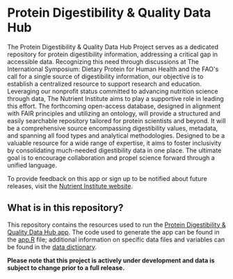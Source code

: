 # Protein Digestibility & Quality Data Hub

The Protein Digestibility & Quality Data Hub Project serves as a dedicated repository for protein digestibility information, addressing a critical gap in accessible data. Recognizing this need through discussions at The International Symposium: Dietary Protein for Human Health and the FAO's call for a single source of digestibility information, our objective is to establish a centralized resource to support research and education. Leveraging our nonprofit status committed to advancing nutrition science through data, The Nutrient Institute aims to play a supportive role in leading this effort. The forthcoming open-access database, designed in alignment with FAIR principles and utilizing an ontology, will provide a structured and easily searchable repository tailored for protein scientists and beyond. It will be a comprehensive source encompassing digestibility values, metadata, and spanning all food types and analytical methodologies. Designed to be a valuable resource for a wide range of expertise, it aims to foster inclusivity by consolidating much-needed digestibility data in one place. The ultimate goal is to encourage collaboration and propel science forward through a unified language.

To provide feedback on this app or sign up to be notified about future releases, visit the [Nutrient Institute website](https://www.nutrientinstitute.org/protein-digestibility-feedback).


## What is in this repository?
This repository contains the resources used to run the [Protein Digestibility & Quality Data Hub app](https://nutrientinstitute.shinyapps.io/ProteinDigestibilityData/). The code used to generate the app can be found in the [app.R](https://github.com/NutrientInstitute/protein-digestibility/blob/main/app.R) file; additional information on specific data files and variables can be found in the [data dictionary](https://github.com/NutrientInstitute/protein-digestibility/blob/main/Data%20Dictionary.pdf). 



**Please note that this project is actively under development and data is subject to change prior to a full release.** 
